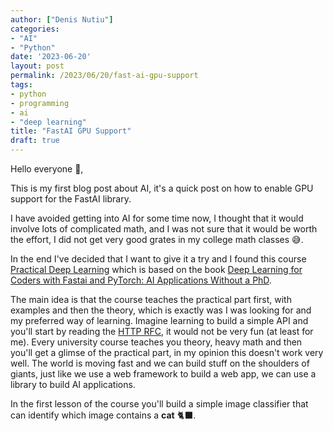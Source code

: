 ```yaml
---
author: ["Denis Nutiu"]
categories:
- "AI"
- "Python"
date: '2023-06-20'
layout: post
permalink: /2023/06/20/fast-ai-gpu-support
tags:
- python
- programming
- ai
- "deep learning"
title: "FastAI GPU Support"
draft: true
---
```


Hello everyone 👋,

This is my first blog post about AI, it's a quick post on how to enable GPU support for the FastAI library.

I have avoided getting into AI for some time now, I thought that it would involve lots of complicated math, and 
I was not sure that it would be worth the effort, I did not get very good grates in my college math classes 😅.

In the end I've decided that I want to give it a try and I found this course [Practical Deep Learning](https://course.fast.ai/)
which is based on the book [Deep Learning for Coders with Fastai and PyTorch: AI Applications Without a PhD](https://www.amazon.com/Deep-Learning-Coders-fastai-PyTorch/dp/1492045527).

The main idea is that the course teaches the practical part first, with examples and then the theory, which is exactly was I was looking for and my preferred way of learning.
Imagine learning to build a simple API and you'll start by reading the [HTTP RFC](https://datatracker.ietf.org/doc/html/rfc2616), it would not be very fun (at least for me).
Every university course teaches you theory, heavy math and then you'll get a glimse of the practical part, in my opinion this doesn't work very well.
The world is moving fast and we can build stuff on the shoulders of giants, just like we use a web framework to build a web app, we can use a library to build AI applications.

In the first lesson of the course you'll build a simple image classifier that can identify which image contains a **cat** 🐈‍⬛.


